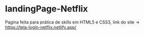 # landingPage-Netflix
Pagina feita para prática de skills em HTML5 e CSS3, link do site -> https://tela-login-netflix.netlify.app/
